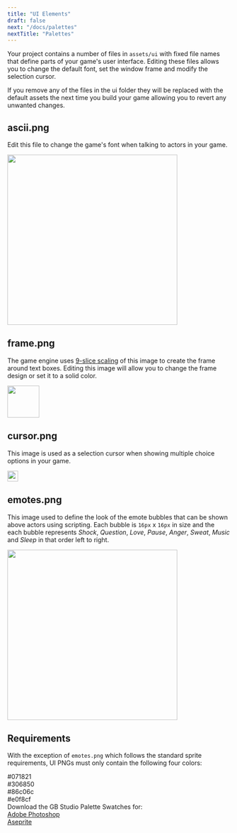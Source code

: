 ```yaml
---
title: "UI Elements"
draft: false
next: "/docs/palettes"
nextTitle: "Palettes"
---
```


Your project contains a number of files in `assets/ui` with fixed file names that define parts of your game's user interface. Editing these files allows you to change the default font, set the window frame and modify the selection cursor.

If you remove any of the files in the ui folder they will be replaced with the default assets the next time you build your game allowing you to revert any unwanted changes.

## ascii.png

Edit this file to change the game's font when talking to actors in your game.

<img src="/img/ui/ascii.png" class="HelpSprite" style="width:384px; height:auto;"/>

## frame.png

The game engine uses [9-slice scaling](https://en.wikipedia.org/wiki/9-slice_scaling) of this image to create the frame around text boxes. Editing this image will allow you to change the frame design or set it to a solid color.

<img src="/img/ui/frame.png" class="HelpSprite" style="width:72px; height:auto;"/>

## cursor.png

This image is used as a selection cursor when showing multiple choice options in your game.

<img src="/img/ui/cursor.png" class="HelpSprite" style="width:24px; height:auto;"/>

## emotes.png

This image used to define the look of the emote bubbles that can be shown above actors using scripting. Each bubble is `16px` x `16px` in size and the each bubble represents _Shock_, _Question_, _Love_, _Pause_, _Anger_, _Sweat_, _Music_ and _Sleep_ in that order left to right.

<img src="/img/ui/emotes.png" class="HelpSprite" style="width:384px; height:auto;"/>

## Requirements

With the exception of `emotes.png` which follows the standard sprite requirements, UI PNGs must only contain the following four colors:

<div><div class="Swatch" style="background:#071821;"></div><div class="SwatchLabel">#071821</div></div>
<div><div class="Swatch" style="background:#306850;"></div><div class="SwatchLabel">#306850</div></div>
<div><div class="Swatch" style="background:#86c06c;"></div><div class="SwatchLabel">#86c06c</div></div>
<div><div class="Swatch" style="background:#e0f8cf;"></div><div class="SwatchLabel">#e0f8cf</div></div>

<div class="InfoBox">
Download the GB Studio Palette Swatches for:<br />
<a href="/assets/swatches/gb-studio-photoshop.aco">Adobe Photoshop</a><br />
<a href="/assets/swatches/gb-studio-aseprite.aseprite">Aseprite</a>
</div>

